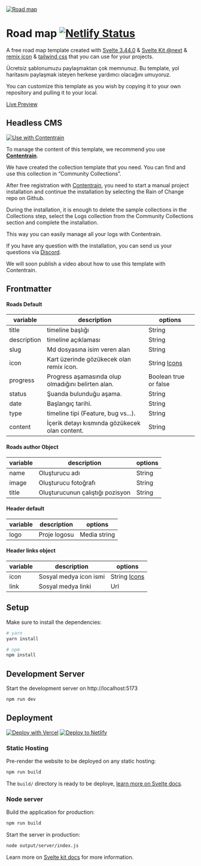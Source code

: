 [![Road map](https://imagedelivery.net/yx26LyQGM_miwnGU8RnEaw/161e2520-980c-4c92-c953-a7080a77a800/public)](https://change-log-red.vercel.app/)

# Road map  [![Netlify Status](https://api.netlify.com/api/v1/badges/86ca144b-95be-4813-ae57-5d1ef8f23856/deploy-status)](https://app.netlify.com/sites/contentrain-road-map/deploys)


A free road map template created with [Svelte 3.44.0](https://svelte.dev/) & [Svelte Kit @next](https://kit.svelte.dev/) & [remix icon](https://remixicon.com/) & [tailwind css](https://tailwindcss.com//)  that you can use for your projects.

Ücretsiz şablonumuzu paylaşmaktan çok memnunuz. Bu template, yol haritasını paylaşmak isteyen herkese yardımcı olacağını umuyoruz.

You can customize this template as you wish by copying it to your own repository and pulling it to your local.

[Live Preview](https://contentrain-road-map.netlify.app/)

## Headless CMS
[![Use with Contentrain](https://imagedelivery.net/yx26LyQGM_miwnGU8RnEaw/721c176e-f4b1-4495-1d6c-87a4b9ffa100/public)](https://app.contentrain.io)


To manage the content of this template, we recommend you use [**Contentrain**](Contentrain).

We have created the collection template that you need. You can find and use this collection in “Community Collections”.

After free registration with [Contentrain](**Contentrain**), you need to start a manual project installation and continue the installation by selecting the Rain of Change repo on Github.

During the installation, it is enough to delete the sample collections in the Collections step, select the Logs collection from the Community Collections section and complete the installation.

This way you can easily manage all your logs with Contentrain.

If you have any question with the installation, you can send us your questions via [Discord](**Discord**).

We will soon publish a video about how to use this template with Contentrain.


## Frontmatter
#### Roads Default
|variable|description|options|
|-|-|-|
|title|timeline başlığı |String|
|description|timeline açıklaması |String|
|slug|Md dosyasına isim veren alan |String|
|icon| Kart üzerinde gözükecek olan remix icon. |String [Icons](https://remixicon.com/)|
|progress|Progress aşamasında olup olmadığını belirten alan.|Boolean true or false|
|status|Şuanda bulunduğu aşama. |String|
|date|Başlangıç tarihi. |String|
|type|timeline tipi (Feature, bug vs...). |String|
|content|İçerik detayı kısmında gözükecek olan content. |String|

#### Roads author Object
|variable|description|options|
|-|-|-|
|name| Oluşturucu adı | String|
|image| Oluşturucu fotoğrafı| String|
|title| Oluşturucunun çalıştığı pozisyon | String|

#### Header default
|variable|description|options|
|-|-|-|
|logo| Proje logosu |Media string|

#### Header links object
|variable|description|options|
|-|-|-|
|icon| Sosyal medya icon ismi |String [Icons](https://remixicon.com/)|
|link| Sosyal medya linki |Url|

## Setup

Make sure to install the dependencies:

```bash
# yarn
yarn install

# npm
npm install
```

## Development Server

Start the development server on http://localhost:5173

```bash
npm run dev
```

## Deployment

[![Deploy with Vercel](https://vercel.com/button)](https://vercel.com/new/clone?repository-url=https://github.com/Contentrain/road-map-template) [![Deploy to Netlify](https://www.netlify.com/img/deploy/button.svg)](https://app.netlify.com/start/deploy?repository=https://github.com/Contentrain/road-map-template)


### Static Hosting

Pre-render the website to be deployed on any static hosting:

```bash
npm run build
```

The `build/` directory is ready to be deploye, [learn more on Svelte docs](https://kit.svelte.dev/docs/adapters#supported-environments-static-sites).

### Node server

Build the application for production:

```bash
npm run build
```

Start the server in production:

```bash
node output/server/index.js
```

Learn more on [Svelte kit docs](https://kit.svelte.dev/docs/adapters) for more information.
